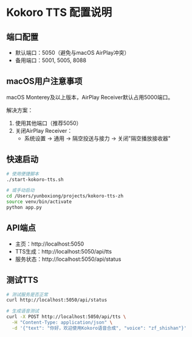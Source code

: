# Kokoro TTS 配置说明

## 端口配置
- 默认端口：5050（避免与macOS AirPlay冲突）
- 备用端口：5001, 5005, 8088

## macOS用户注意事项
macOS Monterey及以上版本，AirPlay Receiver默认占用5000端口。

解决方案：
1. 使用其他端口（推荐5050）
2. 关闭AirPlay Receiver：
   - 系统设置 → 通用 → 隔空投送与接力 → 关闭"隔空播放接收器"

## 快速启动
```bash
# 使用便捷脚本
./start-kokoro-tts.sh

# 或手动启动
cd /Users/yunboxiong/projects/kokoro-tts-zh
source venv/bin/activate
python app.py
```

## API端点
- 主页：http://localhost:5050
- TTS生成：http://localhost:5050/api/tts
- 服务状态：http://localhost:5050/api/status

## 测试TTS
```bash
# 测试服务是否正常
curl http://localhost:5050/api/status

# 生成语音测试
curl -X POST http://localhost:5050/api/tts \
  -H "Content-Type: application/json" \
  -d '{"text": "你好，欢迎使用Kokoro语音合成", "voice": "zf_shishan"}'
```